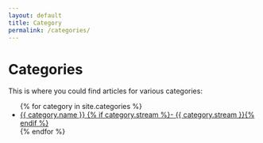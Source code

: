 ```yaml
---
layout: default
title: Category
permalink: /categories/
---
```

<h1>Categories</h1>
This is where you could find articles for various categories:
<ul>
    {% for category in site.categories %}
    <li><a href="{{ category.url }}">
    {{ category.name }} 
    {% if category.stream %}- {{ category.stream }}{% endif %}</a></li>
{% endfor %}
</ul>
